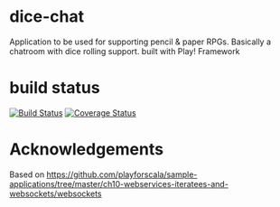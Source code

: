 # dice-chat
Application to be used for supporting pencil &amp; paper RPGs. Basically a chatroom with dice rolling support. built with Play! Framework

# build status
[![Build Status](https://travis-ci.org/thhofer/dice-chat.svg?branch=master)](https://travis-ci.org/thhofer/dice-chat)
[![Coverage Status](https://coveralls.io/repos/thhofer/dice-chat/badge.svg?branch=master&service=github)](https://coveralls.io/github/thhofer/dice-chat?branch=master)

# Acknowledgements
Based on https://github.com/playforscala/sample-applications/tree/master/ch10-webservices-iteratees-and-websockets/websockets